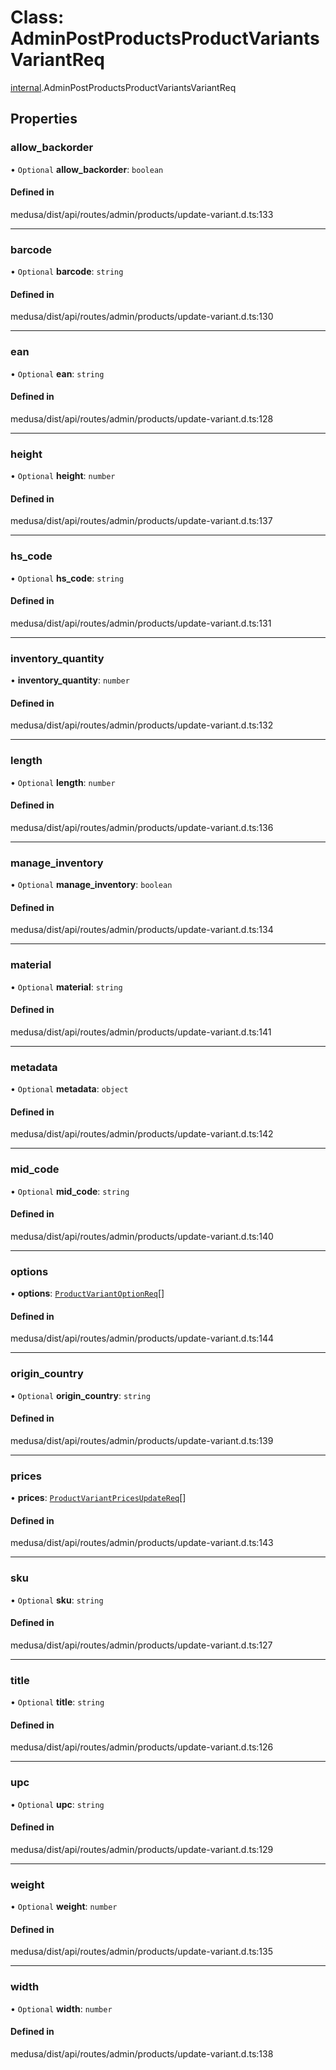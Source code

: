 # Class: AdminPostProductsProductVariantsVariantReq

[internal](../modules/internal-16.md).AdminPostProductsProductVariantsVariantReq

## Properties

### allow\_backorder

• `Optional` **allow\_backorder**: `boolean`

#### Defined in

medusa/dist/api/routes/admin/products/update-variant.d.ts:133

___

### barcode

• `Optional` **barcode**: `string`

#### Defined in

medusa/dist/api/routes/admin/products/update-variant.d.ts:130

___

### ean

• `Optional` **ean**: `string`

#### Defined in

medusa/dist/api/routes/admin/products/update-variant.d.ts:128

___

### height

• `Optional` **height**: `number`

#### Defined in

medusa/dist/api/routes/admin/products/update-variant.d.ts:137

___

### hs\_code

• `Optional` **hs\_code**: `string`

#### Defined in

medusa/dist/api/routes/admin/products/update-variant.d.ts:131

___

### inventory\_quantity

• **inventory\_quantity**: `number`

#### Defined in

medusa/dist/api/routes/admin/products/update-variant.d.ts:132

___

### length

• `Optional` **length**: `number`

#### Defined in

medusa/dist/api/routes/admin/products/update-variant.d.ts:136

___

### manage\_inventory

• `Optional` **manage\_inventory**: `boolean`

#### Defined in

medusa/dist/api/routes/admin/products/update-variant.d.ts:134

___

### material

• `Optional` **material**: `string`

#### Defined in

medusa/dist/api/routes/admin/products/update-variant.d.ts:141

___

### metadata

• `Optional` **metadata**: `object`

#### Defined in

medusa/dist/api/routes/admin/products/update-variant.d.ts:142

___

### mid\_code

• `Optional` **mid\_code**: `string`

#### Defined in

medusa/dist/api/routes/admin/products/update-variant.d.ts:140

___

### options

• **options**: [`ProductVariantOptionReq`](internal-16.ProductVariantOptionReq-1.md)[]

#### Defined in

medusa/dist/api/routes/admin/products/update-variant.d.ts:144

___

### origin\_country

• `Optional` **origin\_country**: `string`

#### Defined in

medusa/dist/api/routes/admin/products/update-variant.d.ts:139

___

### prices

• **prices**: [`ProductVariantPricesUpdateReq`](internal-16.ProductVariantPricesUpdateReq.md)[]

#### Defined in

medusa/dist/api/routes/admin/products/update-variant.d.ts:143

___

### sku

• `Optional` **sku**: `string`

#### Defined in

medusa/dist/api/routes/admin/products/update-variant.d.ts:127

___

### title

• `Optional` **title**: `string`

#### Defined in

medusa/dist/api/routes/admin/products/update-variant.d.ts:126

___

### upc

• `Optional` **upc**: `string`

#### Defined in

medusa/dist/api/routes/admin/products/update-variant.d.ts:129

___

### weight

• `Optional` **weight**: `number`

#### Defined in

medusa/dist/api/routes/admin/products/update-variant.d.ts:135

___

### width

• `Optional` **width**: `number`

#### Defined in

medusa/dist/api/routes/admin/products/update-variant.d.ts:138

